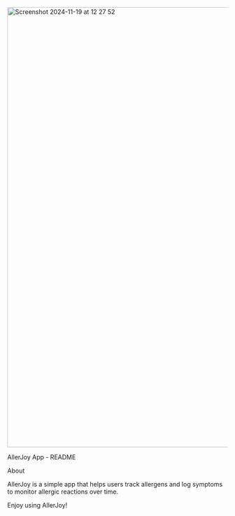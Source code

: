 
<img width="1007" alt="Screenshot 2024-11-19 at 12 27 52" src="https://github.com/user-attachments/assets/8689fc80-c1af-483d-99b1-c5fe174f6a69">

AllerJoy App - README

About

AllerJoy is a simple app that helps users track allergens and log symptoms to monitor allergic reactions over time.

Enjoy using AllerJoy!






